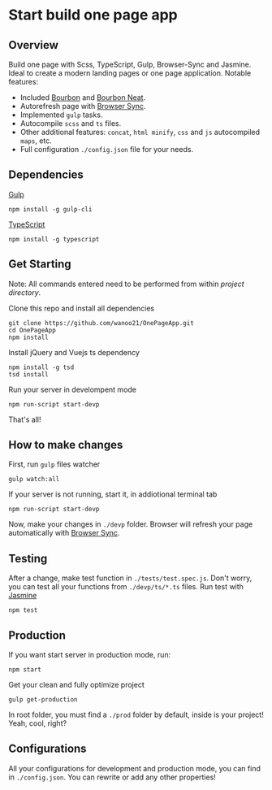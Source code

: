 # Start build one page app
## Overview
Build one page with Scss, TypeScript, Gulp, Browser-Sync and Jasmine. Ideal to create a modern landing pages or one page application.  Notable features:
+ Included [Bourbon](http://bourbon.io/) and [Bourbon Neat](http://neat.bourbon.io/).
+ Autorefresh page with [Browser Sync](https://www.browsersync.io/).
+ Implemented `gulp` tasks.
+ Autocompile `scss` and `ts` files.
+ Other additional features: `concat`, `html minify`, `css` and `js` autocompiled `maps`, etc.
+ Full configuration `./config.json` file for your needs.

## Dependencies
[Gulp](http://gulpjs.com/)
```shell
npm install -g gulp-cli
```
[TypeScript](http://www.typescriptlang.org/)
```shell
npm install -g typescript
```

## Get Starting
Note: All commands entered need to be performed from within *project directory*.

Clone this repo and install all dependencies

```shell
git clone https://github.com/wanoo21/OnePageApp.git
cd OnePageApp
npm install
```
Install jQuery and Vuejs ts dependency
```shell
npm install -g tsd
tsd install
```
Run your server in develompent mode
```shell
npm run-script start-devp
```
That's all!

## How to make changes
First, run `gulp` files watcher
```shell
gulp watch:all
```
If your server is not running, start it, in addiotional terminal tab
```shell
npm run-script start-devp
```
Now, make your changes in `./devp` folder.
Browser will refresh your page automatically with [Browser Sync](https://www.browsersync.io/).

## Testing
After a change, make test function in `./tests/test.spec.js`. Don't worry, you can test all your functions from `./devp/ts/*.ts` files.
Run test with [Jasmine](http://jasmine.github.io/)
```shell
npm test
```

## Production
If you want start server in production mode, run:
```shell
npm start
```
Get your clean and fully optimize project
```shell
gulp get-production
```
In root folder, you must find a `./prod` folder by default, inside is your project! Yeah, cool, right?

## Configurations
All your configurations for development and production mode, you can find in `./config.json`.
You can rewrite or add any other properties!
